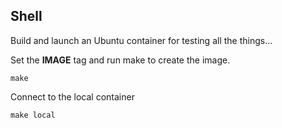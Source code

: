 ## Shell

Build and launch an Ubuntu container for testing all the things...

Set the **IMAGE** tag and run make to create the image.

```
make
```

Connect to the local container

```
make local
```
